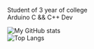 Student of 3 year of college
<br>
Arduino C && C++ Dev



![My GitHub stats](https://github-readme-stats.vercel.app/api?username=hacer1o&show_icons=true&theme=dark)
<br>
![Top Langs](https://github-readme-stats.vercel.app/api/top-langs/?username=hacer1o&langs_count=8&theme=dark)
